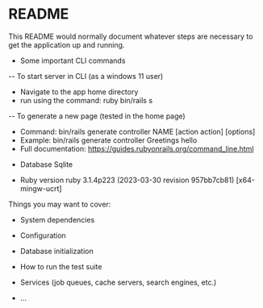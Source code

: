 # README

This README would normally document whatever steps are necessary to get the
application up and running.

* Some important CLI commands

-- To start server in CLI (as a windows 11 user) 
  - Navigate to the app home directory
  - run using the command: ruby bin/rails s

-- To generate a new page (tested in the home page)
  - Command: bin/rails generate controller NAME [action action] [options]
  - Example: bin/rails generate controller Greetings hello
  - Full documentation: https://guides.rubyonrails.org/command_line.html

* Database
Sqlite

* Ruby version
ruby 3.1.4p223 (2023-03-30 revision 957bb7cb81) [x64-mingw-ucrt]



Things you may want to cover:

* System dependencies

* Configuration

* Database initialization

* How to run the test suite

* Services (job queues, cache servers, search engines, etc.)

* ...
